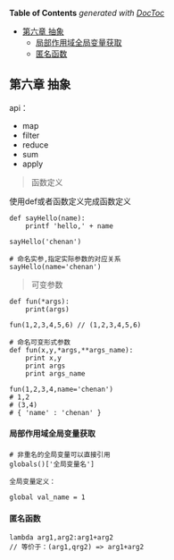 <!-- START doctoc generated TOC please keep comment here to allow auto update -->
<!-- DON'T EDIT THIS SECTION, INSTEAD RE-RUN doctoc TO UPDATE -->
**Table of Contents**  *generated with [DocToc](https://github.com/thlorenz/doctoc)*

- [第六章 抽象](#%E7%AC%AC%E5%85%AD%E7%AB%A0-%E6%8A%BD%E8%B1%A1)
    - [局部作用域全局变量获取](#%E5%B1%80%E9%83%A8%E4%BD%9C%E7%94%A8%E5%9F%9F%E5%85%A8%E5%B1%80%E5%8F%98%E9%87%8F%E8%8E%B7%E5%8F%96)
    - [匿名函数](#%E5%8C%BF%E5%90%8D%E5%87%BD%E6%95%B0)

<!-- END doctoc generated TOC please keep comment here to allow auto update -->

## 第六章 抽象

api：

- map
- filter
- reduce
- sum
- apply

> 函数定义

使用def或者函数定义完成函数定义

    def sayHello(name):
        printf 'hello,' + name

    sayHello('chenan')

    # 命名实参,指定实际参数的对应关系
    sayHello(name='chenan')

> 可变参数

    def fun(*args):
        print(args)

    fun(1,2,3,4,5,6) // (1,2,3,4,5,6)

    # 命名可变形式参数
    def fun(x,y,*args,**args_name):
        print x,y
        print args
        print args_name

    fun(1,2,3,4,name='chenan')
    # 1,2
    # (3,4)
    # { 'name' : 'chenan' }


#### 局部作用域全局变量获取

    # 非重名的全局变量可以直接引用
    globals()['全局变量名']

    全局变量定义：

    global val_name = 1

#### 匿名函数

    lambda arg1,arg2:arg1+arg2
    // 等价于：(arg1,qrg2) => arg1+arg2

